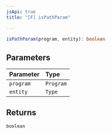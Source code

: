```yaml
---
jsApi: true
title: "[F] isPathParam"

---
```

```ts
isPathParam(program, entity): boolean
```

## Parameters

| Parameter | Type |
| :------ | :------ |
| `program` | `Program` |
| `entity` | `Type` |

## Returns

`boolean`
